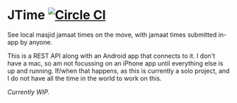 # JTime [![Circle CI](https://circleci.com/gh/ismail-s/JTime.svg?style=svg)](https://circleci.com/gh/ismail-s/JTime)

See local masjid jamaat times on the move, with jamaat times submitted in-app by anyone.

This is a REST API along with an Android app that connects to it. I don't have a mac, so am not focussing on an iPhone app until everything else is up and running. If/when that happens, as this is currently a solo project, and I do not have all the time in the world to work on this.

*Currently WIP.*

